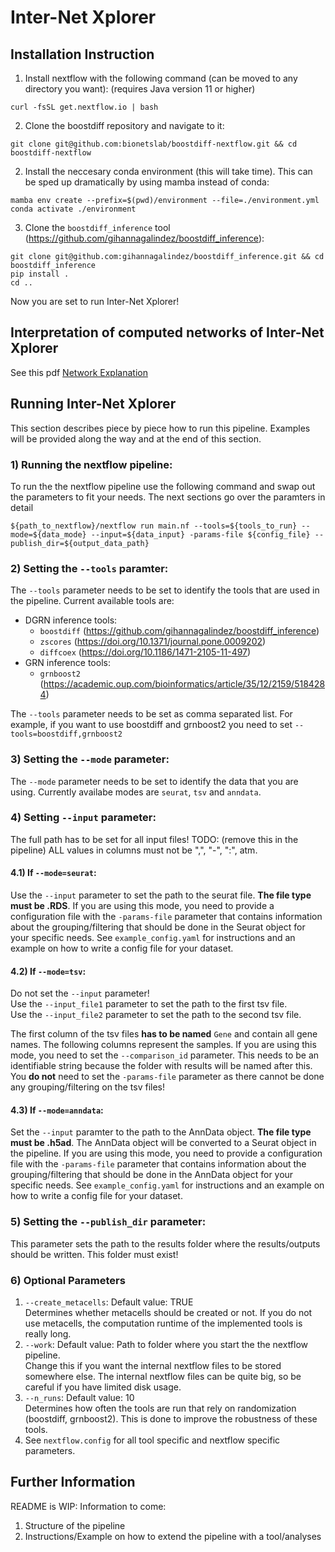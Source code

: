 # Inter-Net Xplorer
## Installation Instruction 
1) Install nextflow with the following command (can be moved to any directory you want): (requires Java version 11 or higher)   
```
curl -fsSL get.nextflow.io | bash
```
2) Clone the boostdiff repository and navigate to it:
```
git clone git@github.com:bionetslab/boostdiff-nextflow.git && cd boostdiff-nextflow
```
2) Install the neccesary conda environment (this will take time). This can be sped up dramatically by using mamba instead of conda:  
```
mamba env create --prefix=$(pwd)/environment --file=./environment.yml
conda activate ./environment
```   
3) Clone the `boostdiff_inference` tool (https://github.com/gihannagalindez/boostdiff_inference):
```
git clone git@github.com:gihannagalindez/boostdiff_inference.git && cd boostdiff_inference
pip install .
cd ..
```
Now you are set to run Inter-Net Xplorer!

## Interpretation of computed networks of Inter-Net Xplorer
See this pdf [Network Explanation](https://github.com/bionetslab/grn-nextflow/blob/dgrn_nf/man/network_explanation.pdf)

## Running Inter-Net Xplorer
This section describes piece by piece how to run this pipeline. Examples will be provided along the way and at the end of this section.
### 1) Running the nextflow pipeline:
To run the the nextflow pipeline use the following command and swap out the parameters to fit your needs. The next sections go over the paramters in detail 
```
${path_to_nextflow}/nextflow run main.nf --tools=${tools_to_run} --mode=${data_mode} --input=${data_input} -params-file ${config_file} --publish_dir=${output_data_path}
```

### 2) Setting the `--tools` paramter:
The `--tools` parameter needs to be set to identify the tools that are used in the pipeline. Current available tools are:
* DGRN inference tools:
  * `boostdiff` (https://github.com/gihannagalindez/boostdiff_inference)
  * `zscores` (https://doi.org/10.1371/journal.pone.0009202)
  * `diffcoex` (https://doi.org/10.1186/1471-2105-11-497)
* GRN inference tools:
  * `grnboost2` (https://academic.oup.com/bioinformatics/article/35/12/2159/5184284)

The `--tools` parameter needs to be set as comma separated list. For example, if you want to use boostdiff and grnboost2 you need to set `--tools=boostdiff,grnboost2`   

### 3) Setting the `--mode` parameter:
The `--mode` parameter needs to be set to identify the data that you are using. Currently availabe modes are `seurat`, `tsv` and `anndata`. 

### 4) Setting `--input` parameter:
The full path has to be set for all input files! TODO: (remove this in the pipeline) ALL values in columns must not be ",", "-", ":", atm.  

#### 4.1) If `--mode=seurat`:
Use the `--input` parameter to set the path to the seurat file. **The file type must be .RDS**. If you are using this mode, you need to provide a configuration file with the `-params-file` parameter that contains information about the grouping/filtering that should be done in the Seurat object for your specific needs. See `example_config.yaml` for instructions and an example on how to write a config file for your dataset.

#### 4.2) If `--mode=tsv`:
Do not set the `--input` parameter! <br />
Use the `--input_file1` parameter to set the path to the first tsv file. <br />
Use the `--input_file2` parameter to set the path to the second tsv file. <br />
<!-- If you are only using GRN inference tools, specifying one input is enough. <br /> -->
The first column of the tsv files **has to be named** `Gene` and contain all gene names. The following columns represent the samples. If you are using this mode, you need to set the `--comparison_id` parameter. This needs to be an identifiable string because the folder with results will be named after this. You **do not** need to set the `-params-file` parameter as there cannot be done any grouping/filtering on the tsv files!  

#### 4.3) If `--mode=anndata`:
Set the `--input` paramter to the path to the AnnData object. **The file type must be .h5ad**. The AnnData object will be converted to a Seurat object in the pipeline. If you are using this mode, you need to provide a configuration file with the `-params-file` parameter that contains information about the grouping/filtering that should be done in the AnnData object for your specific needs. See `example_config.yaml` for instructions and an example on how to write a config file for your dataset.

### 5) Setting the `--publish_dir` parameter:
This parameter sets the path to the results folder where the results/outputs should be written. This folder must exist!

### 6) Optional Parameters
1) `--create_metacells`: Default value: TRUE <br />
   Determines whether metacells should be created or not. If you do not use metacells, the computation runtime of the implemented tools is really long.
2) `--work`: Default value: Path to folder where you start the the nextflow pipeline. <br />
   Change this if you want the internal nextflow files to be stored somewhere else. The internal nextflow files can be quite big, so be careful if you have limited disk usage.
3) `--n_runs`: Default value: 10 <br />
   Determines how often the tools are run that rely on randomization (boostdiff, grnboost2). This is done to improve the robustness of these tools.
4) See `nextflow.config` for all tool specific and nextflow specific parameters.  

## Further Information
README is WIP: Information to come:
1) Structure of the pipeline
2) Instructions/Example on how to extend the pipeline with a tool/analyses

<!-- ## Structure of the pipeline:
The pipeline is split into 3 steps:
1) Data loading
2) Running tools
3) Analysis
Every step has concretely defined inputs and outputs.
### 1) Data loading:
Inputs:
  * tools: The tools used inside the pipeline defined via the `--tools` parameter
  
Output:
  * data: Nextflow channel with the structure [comparison_id, [file_1.tsv, file_2.tsv]]
Function:
  This step loads the data and performs some basic checks
### 2) Running Tools
Inputs:
  * data: The key and the input files loaded in the first step of the pipeline as a nextflow channel
  * tools: The tools used inside the pipeline defined via the `--tools`parameter

Outputs:
  * networks: Nextflow channel, where all networks are grouped based on the keys
### 3) Analysis
  Inputs:
    * networks: Nextflow channel, where all networks are grouped based on the keys (computed by step 2) -->

<!-- ## How to extend the pipeline
Suppose you want to extend the pipeline with a new workflow/module for any of the steps of the pipeline. This section goes over the steps needed to accomplish this. For any information on nextflow functions, we refer to the official nextflow documentation: TODO: ADD_URL
### 1) Adding a data loading workflow/module
  1) **This step is only needed if you want to integrate a new data format into the pipeline.** <br /> Go to `subworkflows/load.data.nf` -> There you will find the workflow that calls the specific data loading module based on the mode given in the `--mode` parameter. -> Add a new case for your new data mode. Write a config parser if needed for your case. Use the `-params-file` as input parameter for the config file. An exemplary config parser can be seen for `params.mode=="seurat"`. Finally, call the `CREATE_METACELLS(mode, input)` workflow. Please try to use the parameters `--input` or `--input_file1`, `--input_file2` as input parameters. Every run of the pipeline has to have a unique ID that is used as identifier and name for the run. If you are using a config file, this config file has to have such an id (named key in the pipeline). If you do not have a config file, you can use the `--comparison_id` parameter for this.
  2) Go to `subworkflows/data_loading/create_metacells.nf`. This workflow creates a nextflow channel for the key and the inputs and calls the correct process for the data_lading based on the selected `--mode`. <br /> 
     2.1 **Only needed if you are adding a new mode!**: Add another case for your newly created mode. Goto step 2.3. <br />
     2.2 Use the `--data_loading` parameter that is used to select the data loading process to add a new case for your new data loading process inside the correct mode case. Where and how to add a new process will be described in section 3. <br />
     2.3 Create a nextflow channel for the inputs (given as parameter to this workflow) and the config file if you are using one. As examples, look at already implemented cases.
     2.4 Choose a name for your new process. This name has to be in upper case and it should follow the structure `SELECT_DATA_${--mode}_${--data-loading}` The process needs to be included at the top using: 
     ```
     include { YOUR_PROCESS_NAME } from '../../modules/data_loading/' 
     ```
     The process gets the input and config, if you are using one, channel as inputs. 
  3) Go to `modules/data_loading/main.nf`. This script contains the processes for the data loading. Add your new process with the correct process name defined in step 2.4.   -->

<!-- # Settings of the pipeline
Standard settings of this pipeline:
- Data:
  - Cluster 1, 2
  - Armstrong vs Docile, Spleen, day 28
  - Armstrong vs Docile, Liver, day 10
- No. total runs of boostdiff: 10
- Settings for individual boostdiff runs:
  - no. estimators: 50
  - no. features: 1500
  - no. subsamples: 30
  - no. processes: 8
- Settings for filtering the aggregated results:
  - Top n nodes: 20 (most differntially expressed target genes between the two conditions)
  - Top n edges: 100 (highest ranking interactions between remaining genes)

# Pipeline workflow
1) Read in data
2) Run boostdiff for a no. total runs
3) Aggregate results by creating the union of all runs and average over the scores
4) Filter aggregated results based on the settings
5) Check regulatory interaction of every edge based on small linear model that is fitted on every edge 
6) Create output .html file

# Interpreting the results
Outputs:
  - This pipeline puts out a .txt file containing the data of the inferred differntial GRN
  - This pipeline puts out a .html file containing the graph representation of the inferred differential GRN (image shows part of such a differential GRN):
    - Nodes: represent the genes (annotated with the gene name)
    - Edges: 
      - 2 colours representing condition 1,2 (pink and green, see legend)
      - 4 possible edges:
        - pink fully drawn arrow  (up regulatory interaction that is stronger in condition 1)
        - pink dashed arrow       (down regulatory interaction that is stronger in condition 1)
        - green fully drawn arrow (up regulatory interaction that is stronger in condition 2)
        - green dashed arrow      (down regulatory interaction that is stronger in condition 2)

![diff_grn](diff_grn_example.png)

 -->
